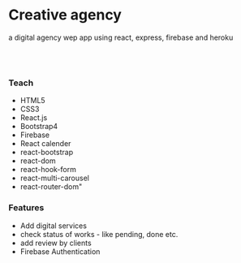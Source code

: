 # Creative agency
 a digital agency wep app using react, express, firebase and heroku


<br>
<br>


### Teach

- HTML5
- CSS3
- React.js
- Bootstrap4
- Firebase
- React calender
- react-bootstrap
- react-dom
- react-hook-form
- react-multi-carousel
- react-router-dom"



### Features

- Add digital services 
- check status of works - like pending, done etc.
- add review by clients
- Firebase Authentication